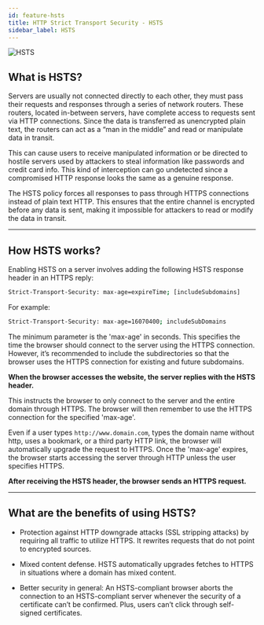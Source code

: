 ```yaml
---
id: feature-hsts
title: HTTP Strict Transport Security - HSTS
sidebar_label: HSTS
---
```


![HSTS](/img/features/hsts.gif)

## What is HSTS?

Servers are usually not connected directly to each other, they must pass their requests and responses 
through a series of network routers. These routers, located in-between servers, have complete access to 
requests sent via HTTP connections. Since the data is transferred as unencrypted plain text, the routers 
can act as a “man in the middle” and read or manipulate data in transit.

This can cause users to receive manipulated information or be directed to hostile servers used by attackers 
to steal information like passwords and credit card info. This kind of interception can go undetected since 
a compromised HTTP response looks the same as a genuine response.

The HSTS policy forces all responses to pass through HTTPS connections instead of plain text HTTP. This ensures 
that the entire channel is encrypted before any data is sent, making it impossible for attackers to read or modify 
the data in transit.

---

## How HSTS works?

Enabling HSTS on a server involves adding the following HSTS response header in an HTTPS reply:

```bash
Strict-Transport-Security: max-age=expireTime; [includeSubdomains]
```
  

For example:
```bash
Strict-Transport-Security: max-age=16070400; includeSubDomains
```

The minimum parameter is the 'max-age' in seconds. This specifies the time the browser should connect to the 
server using the HTTPS connection. However, it’s recommended to include the subdirectories so that the browser 
uses the HTTPS connection for existing and future subdomains.

**When the browser accesses the website, the server replies with the HSTS header.**

This instructs the browser to only connect to the server and the entire domain through HTTPS. The browser will 
then remember to use the HTTPS connection for the specified 'max-age'.

Even if a user types `http://www.domain.com`, types the domain name without http, uses a bookmark, or a third party 
HTTP link, the browser will automatically upgrade the request to HTTPS. Once the 'max-age' expires, the browser 
starts accessing the server through HTTP unless the user specifies HTTPS.

**After receiving the HSTS header, the browser sends an HTTPS request.**

---

## What are the benefits of using HSTS?

 - Protection against HTTP downgrade attacks (SSL stripping attacks) by requiring all traffic to utilize HTTPS. 
 It rewrites requests that do not point to encrypted sources.

 - Mixed content defense. HSTS automatically upgrades fetches to HTTPS in situations where a domain has mixed content.

 - Better security in general: An HSTS-compliant browser aborts the connection to an HSTS-compliant server whenever the 
 security of a certificate can’t be confirmed. Plus, users can’t click through self-signed certificates.


<script async src="//pagead2.googlesyndication.com/pagead/js/adsbygoogle.js"></script>
<ins class="adsbygoogle"
     style="display:block"
     data-ad-client="ca-pub-7586505628408924"
     data-ad-slot="5652642939"
     data-ad-format="auto"></ins>
<script>
(adsbygoogle = window.adsbygoogle || []).push({});
</script>